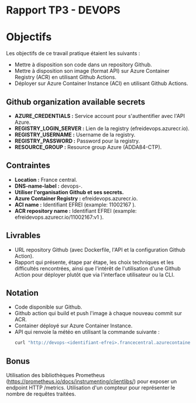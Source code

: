 # Rapport TP3 - DEVOPS

# Objectifs

Les objectifs de ce travail pratique étaient les suivants :

- Mettre à disposition son code dans un repository Github.
- Mettre à disposition son image (format API) sur Azure Container Registry (ACR) en utilisant Github Actions.
- Déployer sur Azure Container Instance (ACI) en utilisant Github Actions.

## Github organization available secrets

- **AZURE_CREDENTIALS :** Service account pour s'authentifier avec l'API Azure.
- **REGISTRY_LOGIN_SERVER :** Lien de la registry (efreidevops.azurecr.io).
- **REGISTRY_USERNAME :** Username de la registry.
- **REGISTRY_PASSWORD :** Password pour la registry.
- **RESOURCE_GROUP :** Resource group Azure (ADDA84-CTP).

## Contraintes

- **Location :** France central.
- **DNS-name-label :** devops-<identifiant-efrei>.
- **Utiliser l'organisation Github et ses secrets.**
- **Azure Container Registry :** efreidevops.azurecr.io.
- **ACI name :** Identifiant EFREI (example: 11002167 ).
- **ACR repository name :** Identifiant EFREI (example: efreidevops.azurecr.io/11002167:v1 ).

## Livrables

- URL repository Github (avec Dockerfile, l'API et la configuration Github Action).
- Rapport qui présente, étape par étape, les choix techniques et les difficultés rencontrées, ainsi que l'intérêt de l'utilisation d'une Github Action pour déployer plutôt que via l'interface utilisateur ou la CLI.

## Notation

- Code disponible sur Github.
- Github action qui build et push l'image à chaque nouveau commit sur ACR.
- Container déployé sur Azure Container Instance.
- API qui renvoie la météo en utilisant la commande suivante :
  ```bash
  curl "http://devops-<identifiant-efrei>.francecentral.azurecontainer.io/?lat=5.902785&lon=102.754175"
  ````

## Bonus
Utilisation des bibliothèques Prometheus (https://prometheus.io/docs/instrumenting/clientlibs/) pour exposer un endpoint HTTP /metrics. Utilisation d'un compteur pour représenter le nombre de requêtes traitées.
